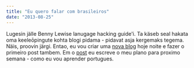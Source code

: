 ```yaml
---
title: "Eu quero falar com brasileiros"
date: "2013-08-25"
---
```


Lugesin jälle Benny Lewise lanugage hacking guide'i. Ta käseb seal hakata oma keeleōpingute kohta blogi pidama - pidavat asja kergemaks tegema. Näis, proovin järgi. Entao, eu vou criar uma [nova blog](http://querofalarcombrasileiros.wordpress.com) hoje noite e fazer o primeiro post tambem. Em o [post](https://querofalarcombrasileiros.wordpress.com/2013/08/26/vou-aprender-portugues-com-mais-forca/) eu escreve o meu plano para proximo semana - como eu vou aprender portugues.
